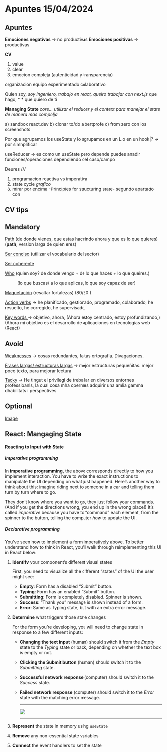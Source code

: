 # Apuntes 15/04/2024

## Apuntes

**Emociones negativas** -> no productivas
**Emociones positivas** -> productivas 

**CV**

1. value
2. clear
3. emocion compleja (autenticidad y transparencia)

organizacion
equipo experimentado
colaborativo 

Quien soy, *soy ingeniero, trabajo en react, queiro trabajar con next.js*
que hago, *  * 
que quiero de ti 

**Managing State** *core... utilizar el reducer y el context para manejar el state de manera mas compelja*

a) sandbox react.dev
b) clonar to/do albertprofe
c) from zero con los screenshots

Por que agrupamos los useState y lo agrupamos en un L.o en un hook|? -> por simnplificar

useReducer -> es como un useState pero depende puedes anadir funciones/operaciones dependiendo del caso/campo

Deures
///

1. programacion reactiva vs imperativa
2. state cycle *grafico*
3. mirar por encima -Principles for structuring state- segundo apartado con 



## CV tips

## **Mandatory**

<u>Path</u> (de donde vienes, que estas haceindo ahora y que es lo que quieres) (**path**, version larga de quien eres)

<u>Ser conciso</u> (utilizar el vocabulario del sector)

<u>Ser coherente</u>

<u>Who</u> (quien soy? de donde vengo + de lo que haces + lo que queires.)

          (lo que buscas/ a lo que aplicas, lo que soy capaz de ser)

<u>Maquetación</u> (resaltar fortalezas) (80/20                                                                                                                                                       )

<u>Action verbs</u> -> he planificado, gestionado, programado, colaborado, he resuelto, he corregido, he supervisado, 

<u>Key words </u> -> objetivo, ahora, (Ahora estoy centrado, estoy profundizando,) (Ahora mi objetivo es el desarrollo de aplicaciones en tecnologias web (React)

## **Avoid**

<u>Weaknesses</u> -> cosas redundantes, faltas ortografia. Divagaciones.

<u>Frases largas/ estructuras largas</u> -> mejor estructuras pequeñitas. mejor poco texto, para mejorar lectura

<u>Tacky</u> -> He tingut el privilegi de treballar en diversos entornes professioanls, la cual cosa mha cpermes adquirir una amlia gamma dhabilitats i perspectives

## **Optional**

<u>Image</u>







## React: Mangaging State

#### Reacting to Input with State

##### Imperative programming

In **imperative programming,** the above corresponds directly to how you implement interaction. You have to write the exact instructions to manipulate the UI depending on what just happened. Here’s another way to think about this: imagine riding next to someone in a car and telling them turn by turn where to go.

They don’t know where you want to go, they just follow your commands. 
(And if you get the directions wrong, you end up in the wrong place!) 
It’s called *imperative* because you have to “command” each element, from the spinner to the button, telling the computer *how* to update the UI.

##### Declarative programming

You’ve seen how to implement a form imperatively above. To better understand how to think in React, you’ll walk through reimplementing this UI in React below:

1. **Identify** your component’s different visual states
   
   First, you need to visualize all the different “states” of the UI the user might see:
   - **Empty**: Form has a disabled “Submit” button.
   - **Typing**: Form has an enabled “Submit” button.
   - **Submitting**: Form is completely disabled. Spinner is shown.
   - **Success**: “Thank you” message is shown instead of a form.
   - **Error**: Same as Typing state, but with an extra error message.
2. **Determine** what triggers those state changes
   
   For the form you’re developing, you will need to change state in response to a few different inputs:
   - **Changing the text input** (human) should switch it from the *Empty* state to the *Typing* state or back, depending on whether the text box is empty or not.
   - **Clicking the Submit button** (human) should switch it to the *Submitting* state.
   - **Successful network response** (computer) should switch it to the *Success* state.
   - **Failed network response** (computer) should switch it to the *Error* state with the matching error message.
     
     ---
     
     ![](https://i.postimg.cc/PfghrwjX/responding-to-input-flow.webp)
     
     ---
     
     
3. **Represent** the state in memory using `useState`
4. **Remove** any non-essential state variables
5. **Connect** the event handlers to set the state

